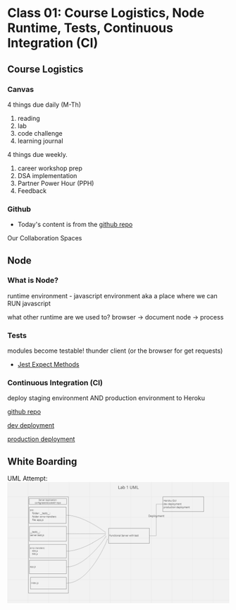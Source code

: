 # Class 01: Course Logistics, Node Runtime, Tests, Continuous Integration (CI)

## Course Logistics

### Canvas
  
4 things due daily (M-Th)

1. reading
1. lab
1. code challenge
1. learning journal

4 things due weekly.

1. career workshop prep
1. DSA implementation
1. Partner Power Hour (PPH)
1. Feedback

### Github

- Today's content is from the [github repo](https://github.com/Keelen-Fisher/server-deployment-practice)

Our Collaboration Spaces

## Node

### What is Node?

runtime environment - javascript environment aka a place where we can RUN javascript

what other runtime are we used to? browser -> document
node -> process

### Tests

modules become testable!
thunder client (or the browser for get requests)

- [Jest Expect Methods](https://jestjs.io/docs/expect)

### Continuous Integration (CI)

deploy staging environment AND production environment to Heroku

[github repo](https://github.com/Keelen-Fisher/server-deployment-practice/tree/dev)

[dev deployment](https://keelenfisher-server-deploy-dev.herokuapp.com/)

[production deployment](https://keelenfish-server-deploy-prod.herokuapp.com/)

## White Boarding

UML Attempt: ![lab01 UML](UML%20Rough%20Draft%20for%20Lab%2001.png)